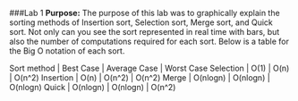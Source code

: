 ###Lab 1
**Purpose:**
The purpose of this lab was to graphically explain the sorting methods of Insertion sort,
Selection sort, Merge sort, and Quick sort. Not only can you see the sort represented
in real time with bars, but also the number of computations required for each sort.
Below is a table for the Big O notation of each sort.

Sort method | Best Case | Average Case | Worst Case
Selection | O(1) | O(n) | O(n^2)
Insertion | O(n) | O(n^2) | O(n^2)
Merge | O(nlogn) | O(nlogn) | O(nlogn)
Quick | O(nlogn) | O(nlogn) | O(n^2)
